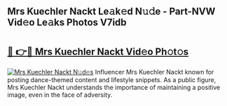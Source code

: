## Mrs Kuechler Nackt Le𝚊k𝚎d N𝚞𝚍e - Part-NVW Vid𝚎o Le𝚊ks Photos V7idb

# <h2><a href="http://fb4jifi.evod.top/?m=Mrs+Kuechler+Nackt">🔗 👉🔴 Mrs Kuechler Nackt Vid𝚎o Ph𝚘t𝚘s</a></h2>

[![Mrs Kuechler Nackt N𝚞d𝚎s](https://i.imgur.com/8V9OHl7.gif)](http://fb4jifi.evod.top/?m=Mrs+Kuechler+Nackt)
Influencer Mrs Kuechler Nackt known for posting dance-themed content and lifestyle snippets. As a public figure, Mrs Kuechler Nackt understands the importance of maintaining a positive image, even in the face of adversity. 

